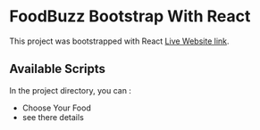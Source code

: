 # FoodBuzz Bootstrap With React

This project was bootstrapped with React [Live Website link](https://foodbuzz-react-bootstrap.netlify.app/).

## Available Scripts

In the project directory, you can :

* Choose Your Food
* see there details